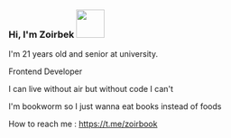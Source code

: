 ### Hi, I'm Zoirbek <img src='https://media1.giphy.com/media/w1OBpBd7kJqHrJnJ13/200w.webp?cid=ecf05e47xkunux77p9pff00nrfac5wfg97pu4kzop1ysvg7p&rid=200w.webp&ct=s' width='50px'/>

I'm 21 years old and senior at university.

Frontend Developer 

I can live without air but without code I can't 

I'm bookworm so I just wanna eat books instead of foods

How to reach me : https://t.me/zoirbook

